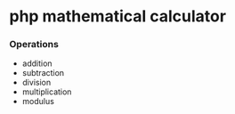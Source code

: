 # php mathematical calculator
<h3> Operations</h3>
<ul>
<li>addition</li>
<li>subtraction</li>
<li>division</li>
<li>multiplication</li>
<li>modulus</li>
<ul>
